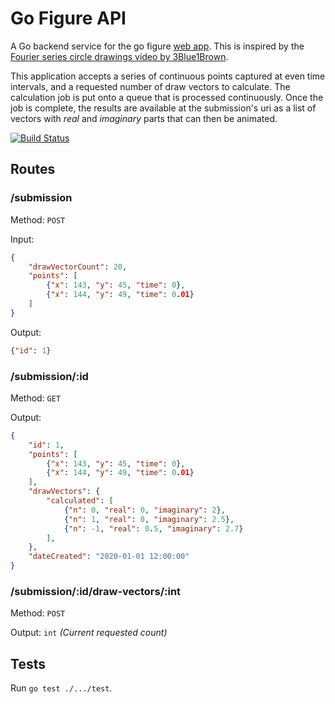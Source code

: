 # Go Figure API

A Go backend service for the go figure [web app](https://github.com/ImparaAI/go-figure-web). This is inspired by the [Fourier series circle drawings video by 3Blue1Brown](https://www.youtube.com/watch?v=r6sGWTCMz2k).

This application accepts a series of continuous points captured at even time intervals, and a requested number of draw vectors to calculate. The calculation job is put onto a queue that is processed continuously. Once the job is complete, the results are available at the submission's uri as a list of vectors with *real* and *imaginary* parts that can then be animated.

[![Build Status](https://travis-ci.org/ImparaAI/go-figure-api.png?branch=master)](https://travis-ci.org/ImparaAI/go-figure-api)

## Routes

### /submission
Method: `POST`

Input:

```json
{
	"drawVectorCount": 20,
	"points": [
		{"x": 143, "y": 45, "time": 0},
		{"x": 144, "y": 49, "time": 0.01}
	]
}
```

Output:

```json
{"id": 1}
```

### /submission/:id
Method: `GET`

Output:

```json
{
	"id": 1,
	"points": [
		{"x": 143, "y": 45, "time": 0},
		{"x": 144, "y": 49, "time": 0.01}
	],
	"drawVectors": {
		"calculated": [
			{"n": 0, "real": 0, "imaginary": 2},
			{"n": 1, "real": 0, "imaginary": 2.5},
			{"n": -1, "real": 0.5, "imaginary": 2.7}
		],
	},
	"dateCreated": "2020-01-01 12:00:00"
}
```

### /submission/:id/draw-vectors/:int
Method: `POST`

Output: `int` *(Current requested count)*

## Tests

Run `go test ./.../test`.